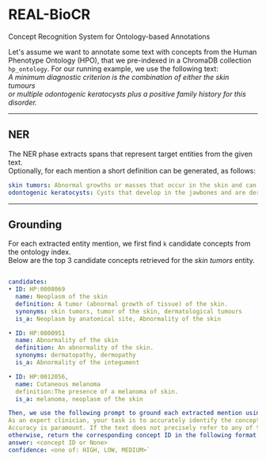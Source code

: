 # REAL-BioCR
Concept Recognition System for Ontology-based Annotations

Let's assume we want to annotate some text with concepts from the Human Phenotype Ontology (HPO), that we pre-indexed in a ChromaDB collection `hp_ontology`.
For our running example, we use the following text:\
  _A minimum diagnostic criterion is the combination of either the skin tumours   
  or multiple odontogenic keratocysts plus a positive family history for this disorder._
___
## NER
The NER phase extracts spans that represent target entities from the given text.\
Optionally, for each mention a short definition can be generated, as follows:
```yaml
skin tumors: Abnormal growths or masses that occur in the skin and can be benign or malignant
odontogenic keratocysts: Cysts that develop in the jawbones and are derived from the remnants of dental tissue.
```

___
## Grounding 
For each extracted entity mention, we first find `k` candidate concepts from the ontology index.\
Below are the top 3 candidate concepts retrieved for the _skin tumors_ entity.

```yaml

candidates:
• ID: HP:0008069
  name: Neoplasm of the skin
  definition: A tumor (abnormal growth of tissue) of the skin.
  synonyms: skin tumors, tumor of the skin, dermatological tumours
  is_a: Neoplasm by anatomical site, Abnormality of the skin

• ID: HP:0000951
  name: Abnormality of the skin
  definition: An abnormality of the skin.
  synonyms: dermatopathy, dermopathy
  is_a: Abnormality of the integument

• ID: HP:0012056,
  name: Cutaneous melanoma
  definition:The presence of a melanoma of skin.
  is_a: melanoma, neoplasm of the skin
```
```yaml
Then, we use the following prompt to ground each extracted mention using the retieved candidate set: \
As an expert clinician, your task is to accurately identify the concept mentioned in the provided text using the concepts listed below. 
Accuracy is paramount. If the text does not precisely refer to any of the concepts listed below, please return "None"; 
otherwise, return the corresponding concept ID in the following format:
answer: <concept ID or None>
confidence: <one of: HIGH, LOW, MEDIUM>`

